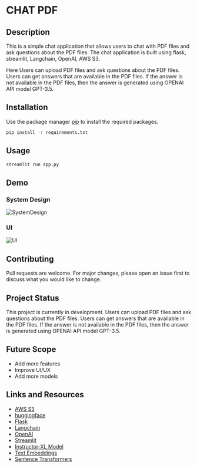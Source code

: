 # CHAT PDF

## Description

This is a simple chat application that allows users to chat with PDF files and ask questions about the PDF files. The chat application is built using flask, streamlit, Langchain, OpenAI,
AWS S3.

Here Users can upload PDF files and ask questions about the PDF files. Users can get answers that are available in the PDF files. If the answer is not available in the PDF files, then the answer is generated using OPENAI API model GPT-3.5.

## Installation

Use the package manager [pip](https://pip.pypa.io/en/stable/) to install the required packages.

```bash
pip install -r requirements.txt
```

## Usage

```bash
streamlit run app.py
```

## Demo
### System Design
 ![SystemDesign](https://media.discordapp.net/attachments/796397516643368961/1183076783814365226/PDF-LangChain.jpg?ex=6587051d&is=6574901d&hm=d31ac0940f9010c65e93dba7a0942d647ddf3b6706b66452e919b341a12ff950&=&format=webp&width=1218&height=676) 

### UI
 ![UI](https://media.discordapp.net/attachments/796397516643368961/1183076737152729148/image.png?ex=65870512&is=65749012&hm=f53382d22865dbcbf5d7142772f5daec146096b8ac2d293e4ffaee848525a658&=&format=webp&quality=lossless&width=1375&height=676) 


## Contributing

Pull requests are welcome. For major changes, please open an issue first to discuss what you would like to change.

## Project Status

This project is currently in development. Users can upload PDF files and ask questions about the PDF files. Users can get answers that are available in the PDF files. If the answer is not available in the PDF files, then the answer is generated using OPENAI API model GPT-3.5.

## Future Scope

- Add more features
- Improve UI/UX
- Add more models

## Links and Resources

- [AWS S3](https://aws.amazon.com/s3/)
- [huggingface](https://huggingface.co/)
- [Flask](https://flask.palletsprojects.com/en/2.0.x/)
- [Langchain](https://python.langchain.com/docs/get_started/quickstart)
- [OpenAI](https://openai.com/)
- [Streamlit](https://streamlit.io/)
- [Instructor-XL Model](https://huggingface.co/hkunlp/instructor-xl)
- [Text Embeddings](https://huggingface.co/sentence-transformers/all-MiniLM-L6-v2)
- [Sentence Transformers](https://huggingface.co/sentence-transformers/all-MiniLM-L6-v2)


